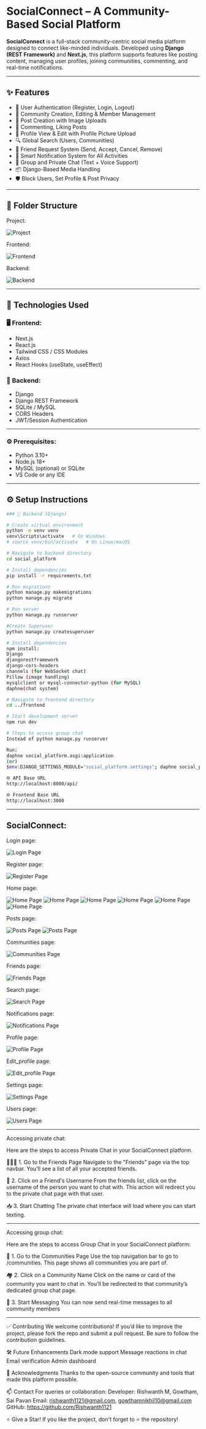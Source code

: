 # SocialConnect – A Community-Based Social Platform

**SocialConnect** is a full-stack community-centric social media platform designed to connect like-minded individuals. Developed using **Django (REST Framework)** and **Next.js**, this platform supports features like posting content, managing user profiles, joining communities, commenting, and real-time notifications.

-------

## ✨ Features

- 🔐 User Authentication (Register, Login, Logout)
- 👥 Community Creation, Editing & Member Management
- 📸 Post Creation with Image Uploads
- 💬 Commenting, Liking Posts
- 🧑 Profile View & Edit with Profile Picture Upload
- 🔍 Global Search (Users, Communities)
- 🧾 Friend Request System (Send, Accept, Cancel, Remove)
- 🔔 Smart Notification System for All Activities
- 💬 Group and Private Chat (Text + Voice Support)
- 📦 Django-Based Media Handling
- 🛡️ Block Users, Set Profile & Post Privacy

-------

## 📁 Folder Structure

Project:

![Project](./frontend/public/images/project1.png)


Frontend:

![Frontend](./frontend/public/images/frontend1.png)


Backend:

![Backend](./frontend/public/images/backend1.png)


-------

## 🚀 Technologies Used

### 🖥 Frontend:
- Next.js
- React.js
- Tailwind CSS / CSS Modules
- Axios
- React Hooks (useState, useEffect)

### 🧠 Backend:
- Django
- Django REST Framework
- SQLite  / MySQL 
- CORS Headers
- JWT/Session Authentication

-------

### ⚙️ Prerequisites:
- Python 3.10+
- Node.js 18+
- MySQL (optional) or SQLite
- VS Code or any IDE

-------

## ⚙️ Setup Instructions
```bash
### 🔧 Backend (Django)

# Create virtual environment
python -m venv venv
venv\Scripts\activate   # On Windows
# source venv/bin/activate   # On Linux/macOS

# Navigate to backend directory
cd social_platform

# Install dependencies
pip install -r requirements.txt

# Run migrations
python manage.py makemigrations
python manage.py migrate

# Run server
python manage.py runserver

#Create Superuser
python manage.py createsuperuser

# Install dependencies
npm install:
Django
djangorestframework
django-cors-headers
channels (for WebSocket chat)
Pillow (image handling)
mysqlclient or mysql-connector-python (for MySQL)
daphne(chat system)

# Navigate to frontend directory
cd ../frontend

# Start development server
npm run dev

# Steps to access group chat
Instead of python manage.py runserver

Run:
daphne social_platform.asgi:application
(or)
$env:DJANGO_SETTINGS_MODULE="social_platform.settings"; daphne social_platform.asgi:application

🌐 API Base URL
http://localhost:8000/api/

🌐 Frontend Base URL
http://localhost:3000
```
------
## SocialConnect:

Login page:

![Login Page](./frontend/public/images/login1.png)


Register page:

![Register Page](./frontend/public/images/register1.png)


Home page:

![Home Page](./frontend/public/images/home1.png)
![Home Page](./frontend/public/images/home2.png)
![Home Page](./frontend/public/images/home3.png)
![Home Page](./frontend/public/images/home4.png)
![Home Page](./frontend/public/images/home5.png)
![Home Page](./frontend/public/images/home6.png)


Posts page:

![Posts Page](./frontend/public/images/posts1.png)
![Posts Page](./frontend/public/images/posts2.png)


Communities page:

![Communities Page](./frontend/public/images/communities1.png)


Friends page:

![Friends Page](./frontend/public/images/friends1.png)


Search page:

![Search Page](./frontend/public/images/search1.png)


Notifications page:

![Notifications Page](./frontend/public/images/notifications1.png)


Profile page:

![Profile Page](./frontend/public/images/profile1.png)


Edit_profile page:

![Edit_profile Page](./frontend/public/images/edit_profile1.png)


Settings page:

![Settings Page](./frontend/public/images/settings1.png)


Users page:

![Users Page](./frontend/public/images/users1.png)

-------

Accessing private chat:

Here are the steps to access Private Chat in your SocialConnect platform.

🧑‍🤝‍🧑 1. Go to the Friends Page
Navigate to the "Friends" page via the top navbar. You’ll see a list of all your accepted friends.

💬 2. Click on a Friend's Username
From the friends list, click on the username of the person you want to chat with. This action will redirect you to the private chat page with that user.

📥 3. Start Chatting
The private chat interface will load where you can start texting.

-------

Accessing group chat:

Here are the steps to access Group Chat in your SocialConnect platform:

👥 1. Go to the Communities Page
Use the top navigation bar to go to /communities. This page shows all communities you are part of.

🏘️ 2. Click on a Community Name
Click on the name or card of the community you want to chat in. You’ll be redirected to that community’s dedicated group chat page.

💬 3. Start Messaging
You can now send real-time messages to all community members

------

✅ Contributing
We welcome contributions! If you’d like to improve the project, please fork the repo and submit a pull request. Be sure to follow the contribution guidelines.

🛠 Future Enhancements
Dark mode support
Message reactions in chat
Email verification
Admin dashboard

🙌 Acknowledgments
Thanks to the open-source community and tools that made this platform possible.

📫 Contact
For queries or collaboration:
Developer: Rishwanth M, Gowtham, Sai Pavan
Email: rishwanth1121@gmail.com, gowthamnikhil10@gmail.com
GitHub: https://github.com/Rishwanth1121

⭐️ Give a Star!
If you like the project, don't forget to ⭐️ the repository!


